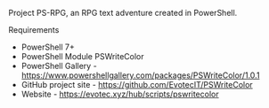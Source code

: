 Project PS-RPG, an RPG text adventure created in PowerShell.

Requirements
- PowerShell 7+
- PowerShell Module PSWriteColor
- PowerShell Gallery - https://www.powershellgallery.com/packages/PSWriteColor/1.0.1
- GitHub project site - https://github.com/EvotecIT/PSWriteColor
- Website - https://evotec.xyz/hub/scripts/pswritecolor

